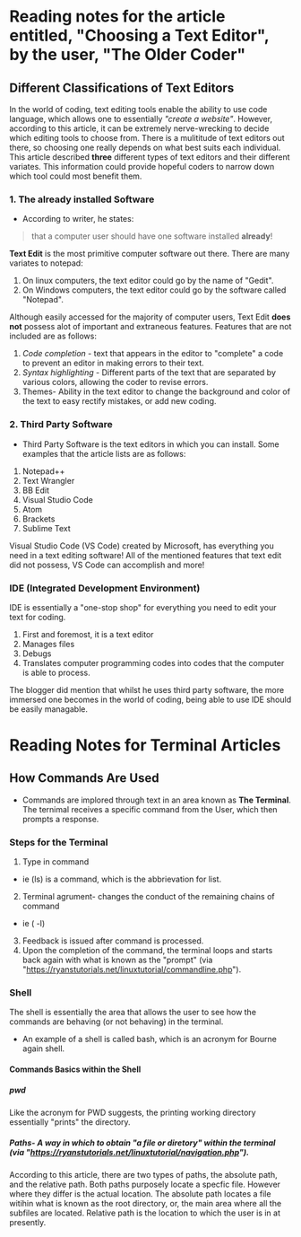 # Reading notes for the article entitled, "Choosing a Text Editor", by the user, "The Older Coder"

## Different Classifications of Text Editors

In the world of coding, text editing tools enable the ability to use code language, which allows one to essentially *"create a website"*. However, according to this article, it can be extremely nerve-wrecking to decide which editing tools to choose from. There is a mulititude of text editors out there, so choosing one really depends on what best suits each individual. This article described **three** different types of text editors and their different variates. This information could provide hopeful coders to narrow down which tool could most benefit them. 

### 1. The already installed Software

- According to writer, he states:

> that a computer user should have one software installed **already**! 

**Text Edit** is the most primitive computer software out there. There are many variates to notepad:

1. On linux computers, the text editor could go by the name of "Gedit".
2. On Windows computers, the text editor could go by the software called "Notepad".

Although easily accessed for the majority of computer users, Text Edit **does not** possess alot of important and extraneous features. Features that are not included are as follows:

1. *Code completion* - text that appears in the editor to "complete" a code to prevent an editor in making errors to their text.
2. *Syntax highlighting* - Different parts of the text that are separated by various colors, allowing the coder to revise errors.
3. Themes- Ability in the text editor to change the background and color of the text to easy rectify mistakes, or add new coding.

### 2. Third Party Software

- Third Party Software is the text editors in which you can install. Some examples that the article lists are as follows:

1. Notepad++
2. Text Wrangler
3. BB Edit
4. Visual Studio Code
5. Atom
6. Brackets
7. Sublime Text

Visual Studio Code (VS Code) created by Microsoft, has everything you need in a text editing software! All of the mentioned features that text edit did not possess, VS Code can accomplish and more!

### IDE (Integrated Development Environment)

IDE is essentially a "one-stop shop" for everything you need to edit your text for coding. 

1. First and foremost, it is a text editor
2. Manages files
3. Debugs 
4. Translates computer programming codes into codes that the computer is able to process. 

The blogger did mention that whilst he uses third party software, the more immersed one becomes in the world of coding, being able to use IDE should be easily managable. 

# Reading Notes for Terminal Articles

## How Commands Are Used

- Commands are implored through text in an area known as **The Terminal**. The ternimal receives a specific command from the User, which then prompts a response. 

### Steps for the Terminal

1. Type in command 
  - ie (ls) is a command, which is the abbrievation for list.
2. Terminal agrument- changes the conduct of the remaining chains of command 
  - ie ( -l) 
3. Feedback is issued after command is processed.
4. Upon the completion of the command, the terminal loops and starts back again with what is known as the "prompt" (via "https://ryanstutorials.net/linuxtutorial/commandline.php").

### Shell

The shell is essentially the area that allows the user to see how the commands are behaving (or not behaving) in the terminal.
  - An example of a shell is called bash, which is an acronym for Bourne again shell. 

#### Commands Basics within the Shell

##### pwd

Like the acronym for PWD suggests, the printing working directory essentially "prints" the directory. 

##### Paths- A way in which to obtain "a file or diretory" within the terminal (via "https://ryanstutorials.net/linuxtutorial/navigation.php"). 

According to this article, there are two types of paths, the absolute path, and the relative path. Both paths purposely locate a specfic file. However where they differ is the actual location. The absolute path locates a file witihin what is known as the root directory, or, the main area where all the subfiles are located. Relative path is the location to which the user is in at presently.
